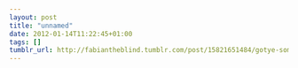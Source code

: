 ```yaml
---
layout: post
title: "unnamed"
date: 2012-01-14T11:22:45+01:00
tags: []
tumblr_url: http://fabiantheblind.tumblr.com/post/15821651484/gotye-somebody-that-i-used-to-know-feat
---
```

